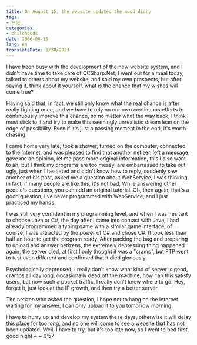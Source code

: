 ```yaml
---
title: On August 15, the website updated the mood diary
tags:
- 日记
categories:
- childhoods
date: 2006-08-15
lang: en
translateDate: 9/30/2023
---
```


I have been busy with the development of the new website system, and I didn't have time to take care of CCSharp.Net, I went out for a meal today, talked to others about my website, and said my own prospects, but after saying it, think about it yourself, what is the chance that my wishes will come true?

Having said that, in fact, we still only know what the real chance is after really fighting once, and we have to rely on our own continuous efforts to continuously improve this chance, so no matter what the way back, I think I must stick to it and try to make this seemingly unrealistic dream lean on the edge of possibility. Even if it's just a passing moment in the end, it's worth chasing.

I came home very late, took a shower, turned on the computer, connected to the Internet, and was pleased to find that another netizen left a message, gave me an opinion, let me pass more original information, this I also want to ah, but I think my programs are too messy, are embarrassed to take out ugly, just when I hesitated and didn't know how to reply, suddenly saw another of his post, asked me a question about WebService, I was thinking, in fact, if many people are like this, it's not bad, While answering other people's questions, you can add an original tutorial. Oh, then again, that's a good question, I've never programmed with WebService, and I just practiced my hands.

I was still very confident in my programming level, and when I was hesitant to choose Java or C#, the day after I came into contact with Java, I had already programmed a typing game with a similar game interface, of course, I was attracted by the power of C# and chose C#. It took less than half an hour to get the program ready. After packing the bag and preparing to upload and answer netizens, the extremely depressing thing happened again, the server died, at first I only thought it was a "cramp", but FTP went to test even different and confirmed that it died gloriously.

Psychologically depressed, I really don't know what kind of server is good, cramps all day long, occasionally dead off the machine, how can this satisfy users, but now such a pocket traffic, I really don't know where to go. Hey, forget it, just look at the IP growth, and then try a better server.

The netizen who asked the question, I hope not to hang on the Internet waiting for my answer, I can only upload it to you tomorrow morning.

I have to hurry up and develop my system these days, otherwise it will delay this place for too long, and no one will come to see a website that has not been updated. Well, I have to try, but it's too late now, so I went to bed first, good night ~ ~ 0:57

